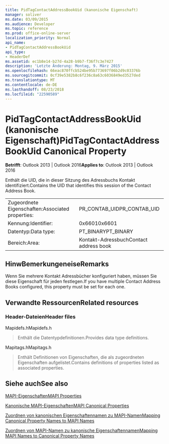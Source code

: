 ```yaml
---
title: PidTagContactAddressBookUid (kanonische Eigenschaft)
manager: soliver
ms.date: 03/09/2015
ms.audience: Developer
ms.topic: reference
ms.prod: office-online-server
localization_priority: Normal
api_name:
- PidTagContactAddressBookUid
api_type:
- HeaderDef
ms.assetid: ec1b8e14-b27d-4a28-b9b7-f36f7c3e7427
description: 'Letzte Änderung: Montag, 9. März 2015'
ms.openlocfilehash: 66eac870ffcb524be95b773697f06b2d9c03376b
ms.sourcegitcommit: 0cf39e5382b8c6f236c8a63c6036849ed3527ded
ms.translationtype: MT
ms.contentlocale: de-DE
ms.lasthandoff: 08/23/2018
ms.locfileid: "22590589"
---
```

# <a name="pidtagcontactaddressbookuid-canonical-property"></a><span data-ttu-id="6e0c2-103">PidTagContactAddressBookUid (kanonische Eigenschaft)</span><span class="sxs-lookup"><span data-stu-id="6e0c2-103">PidTagContactAddressBookUid Canonical Property</span></span>

  
  
<span data-ttu-id="6e0c2-104">**Betrifft**: Outlook 2013 | Outlook 2016</span><span class="sxs-lookup"><span data-stu-id="6e0c2-104">**Applies to**: Outlook 2013 | Outlook 2016</span></span> 
  
<span data-ttu-id="6e0c2-105">Enthält die UID, die in dieser Sitzung des Adressbuchs Kontakt identifiziert.</span><span class="sxs-lookup"><span data-stu-id="6e0c2-105">Contains the UID that identifies this session of the Contact Address Book.</span></span>
  
|||
|:-----|:-----|
|<span data-ttu-id="6e0c2-106">Zugeordnete Eigenschaften:</span><span class="sxs-lookup"><span data-stu-id="6e0c2-106">Associated properties:</span></span>  <br/> |<span data-ttu-id="6e0c2-107">PR_CONTAB_UID</span><span class="sxs-lookup"><span data-stu-id="6e0c2-107">PR_CONTAB_UID</span></span>  <br/> |
|<span data-ttu-id="6e0c2-108">Kennung:</span><span class="sxs-lookup"><span data-stu-id="6e0c2-108">Identifier:</span></span>  <br/> |<span data-ttu-id="6e0c2-109">0x6601</span><span class="sxs-lookup"><span data-stu-id="6e0c2-109">0x6601</span></span>  <br/> |
|<span data-ttu-id="6e0c2-110">Datentyp:</span><span class="sxs-lookup"><span data-stu-id="6e0c2-110">Data type:</span></span>  <br/> |<span data-ttu-id="6e0c2-111">PT_BINARY</span><span class="sxs-lookup"><span data-stu-id="6e0c2-111">PT_BINARY</span></span>  <br/> |
|<span data-ttu-id="6e0c2-112">Bereich:</span><span class="sxs-lookup"><span data-stu-id="6e0c2-112">Area:</span></span>  <br/> |<span data-ttu-id="6e0c2-113">Kontakt-Adressbuch</span><span class="sxs-lookup"><span data-stu-id="6e0c2-113">Contact address book</span></span>  <br/> |
   
## <a name="remarks"></a><span data-ttu-id="6e0c2-114">HinwBemerkungeneise</span><span class="sxs-lookup"><span data-stu-id="6e0c2-114">Remarks</span></span>

<span data-ttu-id="6e0c2-115">Wenn Sie mehrere Kontakt Adressbücher konfiguriert haben, müssen Sie diese Eigenschaft für jeden festlegen.</span><span class="sxs-lookup"><span data-stu-id="6e0c2-115">If you have multiple Contact Address Books configured, this property must be set for each one.</span></span> 
  
## <a name="related-resources"></a><span data-ttu-id="6e0c2-116">Verwandte Ressourcen</span><span class="sxs-lookup"><span data-stu-id="6e0c2-116">Related resources</span></span>

### <a name="header-files"></a><span data-ttu-id="6e0c2-117">Header-Dateien</span><span class="sxs-lookup"><span data-stu-id="6e0c2-117">Header files</span></span>

<span data-ttu-id="6e0c2-118">Mapidefs.h</span><span class="sxs-lookup"><span data-stu-id="6e0c2-118">Mapidefs.h</span></span>
  
> <span data-ttu-id="6e0c2-119">Enthält die Datentypdefinitionen.</span><span class="sxs-lookup"><span data-stu-id="6e0c2-119">Provides data type definitions.</span></span>
    
<span data-ttu-id="6e0c2-120">Mapitags.h</span><span class="sxs-lookup"><span data-stu-id="6e0c2-120">Mapitags.h</span></span>
  
> <span data-ttu-id="6e0c2-121">Enthält Definitionen von Eigenschaften, die als zugeordneten Eigenschaften aufgelistet.</span><span class="sxs-lookup"><span data-stu-id="6e0c2-121">Contains definitions of properties listed as associated properties.</span></span>
    
## <a name="see-also"></a><span data-ttu-id="6e0c2-122">Siehe auch</span><span class="sxs-lookup"><span data-stu-id="6e0c2-122">See also</span></span>



[<span data-ttu-id="6e0c2-123">MAPI-Eigenschaften</span><span class="sxs-lookup"><span data-stu-id="6e0c2-123">MAPI Properties</span></span>](mapi-properties.md)
  
[<span data-ttu-id="6e0c2-124">Kanonische MAPI-Eigenschaften</span><span class="sxs-lookup"><span data-stu-id="6e0c2-124">MAPI Canonical Properties</span></span>](mapi-canonical-properties.md)
  
[<span data-ttu-id="6e0c2-125">Zuordnen von kanonischen Eigenschaftennamen zu MAPI-Namen</span><span class="sxs-lookup"><span data-stu-id="6e0c2-125">Mapping Canonical Property Names to MAPI Names</span></span>](mapping-canonical-property-names-to-mapi-names.md)
  
[<span data-ttu-id="6e0c2-126">Zuordnen von MAPI-Namen zu kanonische Eigenschaftennamen</span><span class="sxs-lookup"><span data-stu-id="6e0c2-126">Mapping MAPI Names to Canonical Property Names</span></span>](mapping-mapi-names-to-canonical-property-names.md)

